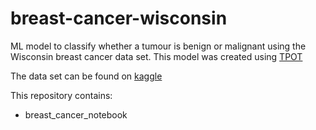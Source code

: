 # breast-cancer-wisconsin
ML model to classify whether a tumour is benign or malignant using the Wisconsin breast cancer data set.
This model was created using [TPOT](https://github.com/EpistasisLab/tpot)

The data set can be found on [kaggle](https://www.kaggle.com/uciml/breast-cancer-wisconsin-data)

This repository contains:
* breast_cancer_notebook
